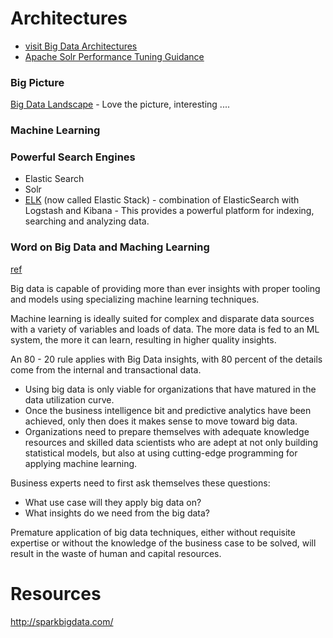 # Architectures
* [visit Big Data Architectures](https://github.com/sambos/Architecture/wiki)
* [Apache Solr Performance Tuning Guidance](solr-tuning.md)

### Big Picture
[Big Data Landscape](http://mattturck.com/2016/02/01/big-data-landscape/) - Love the picture, interesting ....   

### Machine Learning
### Powerful Search Engines
* Elastic Search
* Solr
* [ELK](https://www.elastic.co/videos/introduction-to-the-elk-stack) (now called Elastic Stack) - combination of ElasticSearch with Logstash and Kibana - This provides a powerful platform for indexing, searching and analyzing data.

### Word on Big Data and Maching Learning
[ref](http://linkis.com/QP1K8)

Big data is capable of providing more than ever insights with proper tooling and models using specializing machine learning techniques.

Machine learning is ideally suited for complex and disparate data sources with a variety of variables and loads of data. 
The more data is fed to an ML system, the more it can learn, resulting in higher quality insights.

An 80 - 20 rule applies with Big Data insights, with 80 percent of the details come from the internal and transactional data. 
* Using big data is only viable for organizations that have matured in the data utilization curve. 
* Once the business intelligence bit and predictive analytics have been achieved, only then does it makes sense to move toward big data.
* Organizations need to prepare themselves with adequate knowledge resources and skilled data scientists who are adept at not only building statistical models, but also at using cutting-edge programming for applying machine learning.

Business experts need to first ask themselves these questions: 
* What use case will they apply big data on? 
* What insights do we need from the big data?

Premature application of big data techniques, either without requisite expertise or without the knowledge of the business case to be solved, will result in the waste of human and capital resources.


# Resources
http://sparkbigdata.com/
